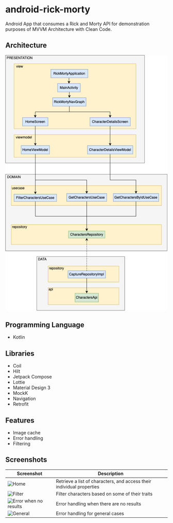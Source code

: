 # android-rick-morty

Android App that consumes a Rick and Morty API for demonstration purposes of MVVM Architecture with
Clean Code.

## Architecture

![Architecture of app](/docs/architecture.png)

## Programming Language

- Kotlin

## Libraries

- Coil
- Hilt
- Jetpack Compose
- Lottie
- Material Design 3
- MockK
- Navigation
- Retrofit

## Features

- Image cache
- Error handling
- Filtering

## Screenshots

| Screenshot                                           | Description                                                           |
|------------------------------------------------------|-----------------------------------------------------------------------|
| ![Home](/docs/home.gif)                              | Retrieve a list of characters, and access their individual properties |
| ![Filter](/docs/filter.gif)                          | Filter characters based on some of their traits                       |
| ![Error when no results](/docs/error-no-results.gif) | Error handling when there are no results                              |
| ![General](/docs/error-general.gif)                  | Error handling for general cases                                      |
